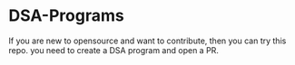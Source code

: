 # DSA-Programs

If you are new to opensource and want to contribute, then you can try this repo. you need to create a DSA program and open a PR. 
